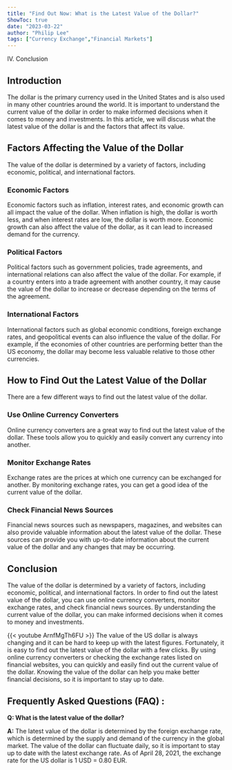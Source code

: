 ```yaml
---
title: "Find Out Now: What is the Latest Value of the Dollar?"
ShowToc: true 
date: "2023-03-22"
author: "Philip Lee" 
tags: ["Currency Exchange","Financial Markets"]
---
```

IV. Conclusion

## Introduction
The dollar is the primary currency used in the United States and is also used in many other countries around the world. It is important to understand the current value of the dollar in order to make informed decisions when it comes to money and investments. In this article, we will discuss what the latest value of the dollar is and the factors that affect its value. 

## Factors Affecting the Value of the Dollar
The value of the dollar is determined by a variety of factors, including economic, political, and international factors. 

### Economic Factors
Economic factors such as inflation, interest rates, and economic growth can all impact the value of the dollar. When inflation is high, the dollar is worth less, and when interest rates are low, the dollar is worth more. Economic growth can also affect the value of the dollar, as it can lead to increased demand for the currency. 

### Political Factors
Political factors such as government policies, trade agreements, and international relations can also affect the value of the dollar. For example, if a country enters into a trade agreement with another country, it may cause the value of the dollar to increase or decrease depending on the terms of the agreement. 

### International Factors
International factors such as global economic conditions, foreign exchange rates, and geopolitical events can also influence the value of the dollar. For example, if the economies of other countries are performing better than the US economy, the dollar may become less valuable relative to those other currencies. 

## How to Find Out the Latest Value of the Dollar
There are a few different ways to find out the latest value of the dollar. 

### Use Online Currency Converters
Online currency converters are a great way to find out the latest value of the dollar. These tools allow you to quickly and easily convert any currency into another. 

### Monitor Exchange Rates
Exchange rates are the prices at which one currency can be exchanged for another. By monitoring exchange rates, you can get a good idea of the current value of the dollar. 

### Check Financial News Sources
Financial news sources such as newspapers, magazines, and websites can also provide valuable information about the latest value of the dollar. These sources can provide you with up-to-date information about the current value of the dollar and any changes that may be occurring. 

## Conclusion
The value of the dollar is determined by a variety of factors, including economic, political, and international factors. In order to find out the latest value of the dollar, you can use online currency converters, monitor exchange rates, and check financial news sources. By understanding the current value of the dollar, you can make informed decisions when it comes to money and investments.

{{< youtube ArnfMgTh6FU >}} 
The value of the US dollar is always changing and it can be hard to keep up with the latest figures. Fortunately, it is easy to find out the latest value of the dollar with a few clicks. By using online currency converters or checking the exchange rates listed on financial websites, you can quickly and easily find out the current value of the dollar. Knowing the value of the dollar can help you make better financial decisions, so it is important to stay up to date.

## Frequently Asked Questions (FAQ) :
**Q: What is the latest value of the dollar?**

**A:** The latest value of the dollar is determined by the foreign exchange rate, which is determined by the supply and demand of the currency in the global market. The value of the dollar can fluctuate daily, so it is important to stay up to date with the latest exchange rate. As of April 28, 2021, the exchange rate for the US dollar is 1 USD = 0.80 EUR.





